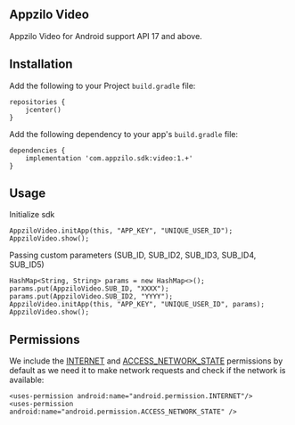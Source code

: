 ## Appzilo Video
Appzilo Video for Android support API 17 and above.

## Installation
Add the following to your Project `build.gradle` file:

```
repositories {
	jcenter()
}
```

Add the following dependency to your app's `build.gradle` file:

```
dependencies {
	implementation 'com.appzilo.sdk:video:1.+'
}
```

## Usage

Initialize sdk

```
AppziloVideo.initApp(this, "APP_KEY", "UNIQUE_USER_ID");
AppziloVideo.show();
```

Passing custom parameters (SUB_ID, SUB_ID2, SUB_ID3, SUB_ID4, SUB_ID5)

```
HashMap<String, String> params = new HashMap<>();
params.put(AppziloVideo.SUB_ID, "XXXX");
params.put(AppziloVideo.SUB_ID2, "YYYY");
AppziloVideo.initApp(this, "APP_KEY", "UNIQUE_USER_ID", params);
AppziloVideo.show();
```

## Permissions

We include the [INTERNET](http://developer.android.com/reference/android/Manifest.permission.html#INTERNET) and [ACCESS_NETWORK_STATE](https://developer.android.com/reference/android/Manifest.permission.html#ACCESS_NETWORK_STATE) permissions by default as we need it to make network requests and check if the network is available:

```
<uses-permission android:name="android.permission.INTERNET"/>
<uses-permission android:name="android.permission.ACCESS_NETWORK_STATE" />
```  





